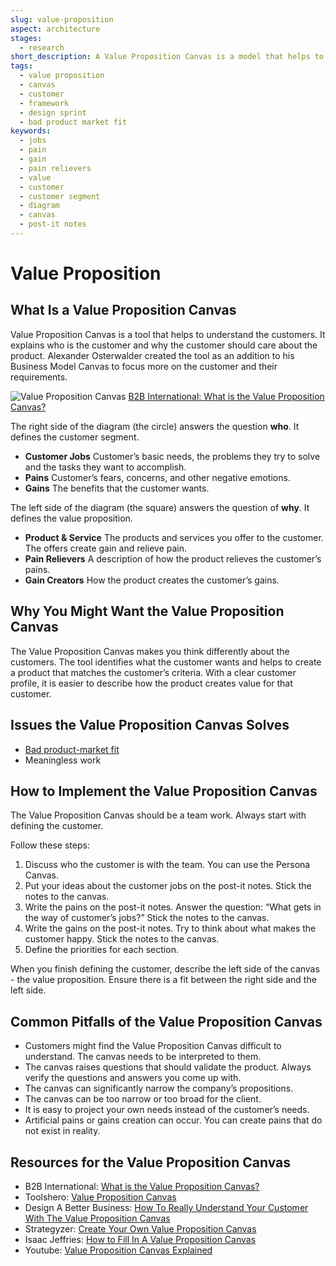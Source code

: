 ```yaml
---
slug: value-proposition
aspect: architecture
stages:
  - research
short_description: A Value Proposition Canvas is a model that helps to ensure that a product covers customer’s requirements. It defines the customer segment and the value proposition.
tags:
  - value proposition
  - canvas
  - customer
  - framework
  - design sprint
  - bad product market fit
keywords:
  - jobs
  - pain
  - gain
  - pain relievers
  - value
  - customer
  - customer segment
  - diagram
  - canvas
  - post-it notes
---
```


# Value Proposition

## What Is a Value Proposition Canvas

Value Proposition Canvas is a tool that helps to understand the customers. It explains who is the customer and why the customer should care about the product. Alexander Osterwalder created the tool as an addition to his Business Model Canvas to focus more on the customer and their requirements.

![Value Proposition Canvas](/files/value_proposition_canvas.png)
[B2B International: What is the Value Proposition Canvas?](https://www.b2binternational.com/research/methods/faq/what-is-the-value-proposition-canvas/)

The right side of the diagram (the circle) answers the question **who**. It defines the customer segment.

- **Customer Jobs**
  Customer’s basic needs, the problems they try to solve and the tasks they want to accomplish.
- **Pains**
  Customer’s fears, concerns, and other negative emotions.
- **Gains**
  The benefits that the customer wants.

The left side of the diagram (the square) answers the question of **why**. It defines the value proposition.

- **Product & Service**
  The products and services you offer to the customer. The offers create gain and relieve pain.
- **Pain Relievers**
  A description of how the product relieves the customer’s pains.
- **Gain Creators**
  How the product creates the customer’s gains.

## Why You Might Want the Value Proposition Canvas

The Value Proposition Canvas makes you think differently about the customers. The tool identifies what the customer wants and helps to create a product that matches the customer’s criteria. With a clear customer profile, it is easier to describe how the product creates value for that customer.

## Issues the Value Proposition Canvas Solves

- [Bad product-market fit](/issues/bad-product-market-fit)
- Meaningless work

## How to Implement the Value Proposition Canvas

The Value Proposition Canvas should be a team work. Always start with defining the customer.

Follow these steps:

1. Discuss who the customer is with the team. You can use the Persona Canvas.
2. Put your ideas about the customer jobs on the post-it notes. Stick the notes to the canvas.
3. Write the pains on the post-it notes. Answer the question: “What gets in the way of customer’s jobs?” Stick the notes to the canvas.
4. Write the gains on the post-it notes. Try to think about what makes the customer happy. Stick the notes to the canvas.
5. Define the priorities for each section.

When you finish defining the customer, describe the left side of the canvas - the value proposition. Ensure there is a fit between the right side and the left side.

## Common Pitfalls of the Value Proposition Canvas

- Customers might find the Value Proposition Canvas difficult to understand. The canvas needs to be interpreted to them.
- The canvas raises questions that should validate the product. Always verify the questions and answers you come up with.
- The canvas can significantly narrow the company’s propositions.
- The canvas can be too narrow or too broad for the client.
- It is easy to project your own needs instead of the customer’s needs.
- Artificial pains or gains creation can occur. You can create pains that do not exist in reality.

## Resources for the Value Proposition Canvas

- B2B International: [What is the Value Proposition Canvas?](https://www.b2binternational.com/research/methods/faq/what-is-the-value-proposition-canvas/)
- Toolshero: [Value Proposition Canvas](https://www.toolshero.com/marketing/value-proposition-canvas/)
- Design A Better Business: [How To Really Understand Your Customer With The Value Proposition Canvas](https://designabetterbusiness.com/2017/10/12/how-to-really-understand-your-customer-with-the-value-proposition-canvas/)
- Strategyzer: [Create Your Own Value Proposition Canvas](https://www.strategyzer.com/canvas/value-proposition-canvas)
- Isaac Jeffries: [How to Fill In A Value Proposition Canvas](https://isaacjeffries.com/blog/2018/2/27/how-to-fill-in-a-value-proposition-canvas)
- Youtube: [Value Proposition Canvas Explained](https://www.youtube.com/watch?v=aN36EcTE54Q)
